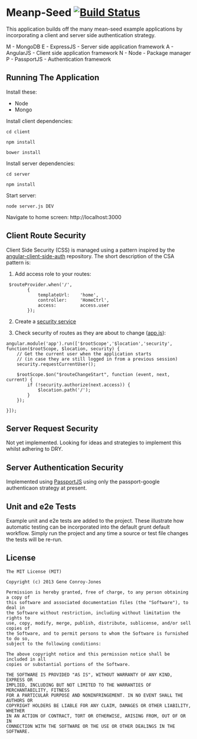 Meanp-Seed  [![Build Status](https://travis-ci.org/thinkjones/meanp-seed.svg?branch=master)](https://travis-ci.org/thinkjones/meanp-seed)
==========

This application builds off the many mean-seed example applications by incorporating a client and server side authentication strategy.

M - MongoDB
E - ExpressJS - Server side application framework
A - AngularJS - Client side application framework
N - Node - Package manager
P - PassportJS - Authentication framework

Running The Application
-----------------------

Install these:
* Node
* Mongo

Install client dependencies:

```
cd client

npm install

bower install
```

Install server dependencies:

```
cd server

npm install
```

Start server:

`node server.js DEV`

Navigate to home screen:
http://localhost:3000


Client Route Security
--------------------------

Client Side Security (CSS) is managed using a pattern inspired by the [angular-client-side-auth](https://github.com/fnakstad/angular-client-side-auth) repository.  The short description of the CSA pattern is:

1) Add access role to your routes:

```
 $routeProvider.when('/',
        {
            templateUrl:    'home',
            controller:     'HomeCtrl',
            access:         access.user
        });
```

2) Create a [security service](https://github.com/thinkjones/meanp-seed/blob/master/client/src/scripts/security/security.js)

3) Check security of routes as they are about to change ([app.js](https://github.com/thinkjones/meanp-seed/blob/master/client/src/scripts/app.js)):

```
angular.module('app').run(['$rootScope','$location','security', function($rootScope, $location, security) {
    // Get the current user when the application starts
    // (in case they are still logged in from a previous session)
    security.requestCurrentUser();

    $rootScope.$on("$routeChangeStart", function (event, next, current) {
        if (!security.authorize(next.access)) {
            $location.path('/');
        }
    });

}]);
```

Server Request Security
--------------------------
Not yet implemented.  Looking for ideas and strategies to implement this whilst adhering to DRY.


Server Authentication Security
------------------------------
Implemented using [PassportJS](http://passportjs.org/) using only the passport-google authenticaon strategy at present.


Unit and e2e Tests
------------------------------
Example unit and e2e tests are added to the project.  These illustrate how automatic testing can be incorporated into the default grunt default workflow.  Simply run the project and any time a source or test file changes the tests will be re-run.


## License
```
The MIT License (MIT)

Copyright (c) 2013 Gene Conroy-Jones

Permission is hereby granted, free of charge, to any person obtaining a copy of
this software and associated documentation files (the "Software"), to deal in
the Software without restriction, including without limitation the rights to
use, copy, modify, merge, publish, distribute, sublicense, and/or sell copies of
the Software, and to permit persons to whom the Software is furnished to do so,
subject to the following conditions:

The above copyright notice and this permission notice shall be included in all
copies or substantial portions of the Software.

THE SOFTWARE IS PROVIDED "AS IS", WITHOUT WARRANTY OF ANY KIND, EXPRESS OR
IMPLIED, INCLUDING BUT NOT LIMITED TO THE WARRANTIES OF MERCHANTABILITY, FITNESS
FOR A PARTICULAR PURPOSE AND NONINFRINGEMENT. IN NO EVENT SHALL THE AUTHORS OR
COPYRIGHT HOLDERS BE LIABLE FOR ANY CLAIM, DAMAGES OR OTHER LIABILITY, WHETHER
IN AN ACTION OF CONTRACT, TORT OR OTHERWISE, ARISING FROM, OUT OF OR IN
CONNECTION WITH THE SOFTWARE OR THE USE OR OTHER DEALINGS IN THE SOFTWARE.
```


